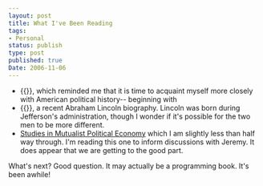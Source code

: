 ```yaml
---
layout: post
title: What I've Been Reading
tags:
- Personal
status: publish
type: post
published: true
Date: 2006-11-06
---
```


* {{<amzn asin=4wX4I3G title="American Sphinx">}}, which reminded me that it is time to acquaint myself more closely with American political history-- beginning with </li>
* {{<amzn asin=3guaAVz title="Team Of Rivals">}}, a recent Abraham Lincoln biography.  Lincoln was born during Jefferson's administration, though I wonder if it's possible for the two men to be more different.
* [Studies in Mutualist Political Economy](http://mutualist.org/id47.html) which I am slightly less than half way through.  I'm reading this one to inform discussions with Jeremy.  It does appear that we are getting to the good part.

What's next?  Good question.  It may actually be a programming book.  It's been awhile!
